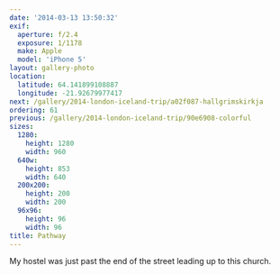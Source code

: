 ```yaml
---
date: '2014-03-13 13:50:32'
exif:
  aperture: f/2.4
  exposure: 1/1178
  make: Apple
  model: 'iPhone 5'
layout: gallery-photo
location:
  latitude: 64.141899108887
  longitude: -21.92679977417
next: /gallery/2014-london-iceland-trip/a02f087-hallgrimskirkja
ordering: 61
previous: /gallery/2014-london-iceland-trip/90e6908-colorful
sizes:
  1280:
    height: 1280
    width: 960
  640w:
    height: 853
    width: 640
  200x200:
    height: 200
    width: 200
  96x96:
    height: 96
    width: 96
title: Pathway
---
```


My hostel was just past the end of the street leading up to this church.
